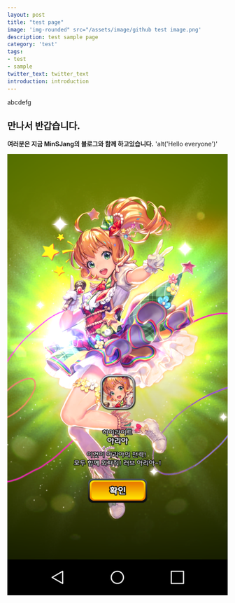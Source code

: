 ```yaml
---
layout: post
title: "test page"
image: 'img-rounded" src="/assets/image/github test image.png'
description: test sample page
category: 'test'
tags:
- test
- sample
twitter_text: twitter_text
introduction: introduction
---
```

abcdefg

## 만나서 반갑습니다. 
**여러분은 지금 MinSJang의 블로그와 함께 하고있습니다.**
'alt('Hello everyone')'

<img itemprop="image" class="img-rounded" src="/assets/image/github test image.png">

